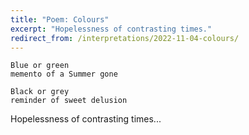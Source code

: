 ```yaml
---
title: "Poem: Colours"
excerpt: "Hopelessness of contrasting times."
redirect_from: /interpretations/2022-11-04-colours/
---
```


```
Blue or green
memento of a Summer gone

Black or grey
reminder of sweet delusion
```

Hopelessness of contrasting times...
